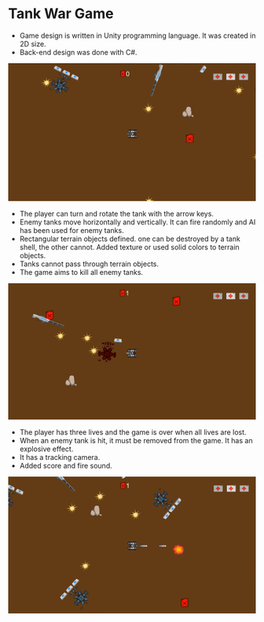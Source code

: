 # Tank War Game
- Game design is written in Unity programming language. It was created in 2D size.
- Back-end design was done with C#.

<img src="https://github.com/BerkeErdm/Tank-War-Game/blob/main/Tank%20War%20Game/Tank%20War%20Game%201.png" width="auto"> 

- The player can turn and rotate the tank with the arrow keys.
- Enemy tanks move horizontally and vertically. It can fire randomly and AI has been used for enemy tanks.
- Rectangular terrain objects defined. one can be destroyed by a tank shell, the other cannot. Added texture or used solid colors to terrain objects.
- Tanks cannot pass through terrain objects.
- The game aims to kill all enemy tanks.

<img src="https://github.com/BerkeErdm/Tank-War-Game/blob/main/Tank%20War%20Game/Tank%20War%20Game%203.png" width="auto"> 

- The player has three lives and the game is over when all lives are lost.
- When an enemy tank is hit, it must be removed from the game. It has an explosive effect.
- It has a tracking camera.
- Added score and fire sound.

<img src="https://github.com/BerkeErdm/Tank-War-Game/blob/main/Tank%20War%20Game/Tank%20War%20Game%202.png" width="auto"> 

